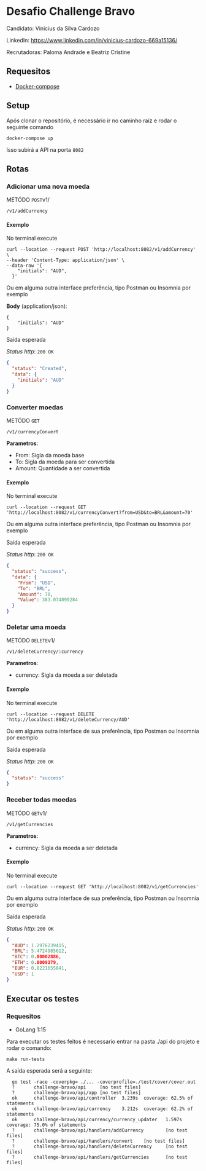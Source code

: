 # Desafio Challenge Bravo

Candidato: Vinicius da Silva Cardozo

LinkedIn: https://www.linkedin.com/in/vinicius-cardozo-669a15136/

Recrutadoras: Paloma Andrade e Beatriz Cristine

## Requesitos

* [Docker-compose](https://docs.docker.com/compose/install/)

## Setup

Após clonar o repositório, é necessário ir no caminho raiz e rodar o seguinte comando 

    docker-compose up

Isso subirá a API na porta `8082`

## Rotas

### Adicionar uma nova moeda

METÓDO `POST`v1/

    /v1/addCurrency
    
#### Exemplo

No terminal execute

    curl --location --request POST 'http://localhost:8082/v1/addCurrency' \
    --header 'Content-Type: application/json' \
    --data-raw '{
        "initials": "AUD", 
      }'

Ou em alguma outra interface preferência, tipo Postman ou Insomnia por exemplo

**Body** (application/json):

    {
	    "initials": "AUD"
    }

Saída esperada

_Status http_: `200 OK`
```json
{
  "status": "Created",
  "data": {
    "initials": "AUD"
  }
}
```

### Converter moedas

METÓDO `GET`

    /v1/currencyConvert

**Parametros**: 

* From: Sigla da moeda base
* To: Sigla da moeda para ser convertida
* Amount: Quantidade a ser convertida   

#### Exemplo

No terminal execute

    curl --location --request GET 'http://localhost:8082/v1/currencyConvert?from=USD&to=BRL&amount=70'

Ou em alguma outra interface preferência, tipo Postman ou Insomnia por exemplo

Saída esperada

_Status http_: `200 OK`
```json
{
  "status": "success",
  "data": {
    "From": "USD",
    "To": "BRL",
    "Amount": 70,
    "Value": 383.074899284
  }
}
```

### Deletar uma moeda

METÓDO `DELETE`v1/

    /v1/deleteCurrency/:currency

**Parametros**: 

* currency: Sigla da moeda a ser deletada
    
#### Exemplo

No terminal execute

    curl --location --request DELETE 'http://localhost:8082/v1/deleteCurrency/AUD' 

Ou em alguma outra interface de sua preferência, tipo Postman ou Insomnia por exemplo

Saída esperada

_Status http_: `200 OK`
```json
{
  "status": "success"
}
```

### Receber todas moedas

METÓDO `GET`v1/

    /v1/getCurrencies

**Parametros**: 

* currency: Sigla da moeda a ser deletada
    
#### Exemplo

No terminal execute

    curl --location --request GET 'http://localhost:8082/v1/getCurrencies' 

Ou em alguma outra interface de sua preferência, tipo Postman ou Insomnia por exemplo

Saída esperada

_Status http_: `200 OK`
```json
{
  "AUD": 1.2976239415,
  "BRL": 5.4724985612,
  "BTC": 0.00002886,
  "ETH": 0.0009379,
  "EUR": 0.8221655841,
  "USD": 1
}
```

## Executar os testes
### Requesitos

* GoLang 1:15

Para executar os testes feitos é necessario entrar na pasta ./api do projeto e rodar o comando:

  `make run-tests` 

A saída esperada será a seguinte: 

    
      go test -race -coverpkg= ./... -coverprofile=./test/cover/cover.out
      ?       challenge-bravo/api     [no test files]
      ?       challenge-bravo/api/app [no test files]
      ok      challenge-bravo/api/controller  3.239s  coverage: 62.5% of statements
      ok      challenge-bravo/api/currency    3.212s  coverage: 62.2% of statements
      ok      challenge-bravo/api/currency/currency_updater   1.597s  coverage: 75.0% of statements
      ?       challenge-bravo/api/handlers/addCurrency        [no test files]
      ?       challenge-bravo/api/handlers/convert    [no test files]
      ?       challenge-bravo/api/handlers/deleteCurrency     [no test files]
      ?       challenge-bravo/api/handlers/getCurrencies      [no test files] 